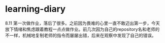 
# learning-diary
8.11
第一次做作业，落后了很多。之前因为畏难的心里一直不敢迈出第一步，今天放下情绪和焦虑跟着教程一点点做作业。前几次因为自己的repository名和老师的不一样，机械地复制老师的指令而屡屡出错，后来在观察中发现了自己的错误。

